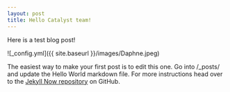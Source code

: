 ```yaml
---
layout: post
title: Hello Catalyst team!
---
```


Here is a test blog post!

![_config.yml]({{ site.baseurl }}/images/Daphne.jpeg)

The easiest way to make your first post is to edit this one. Go into /_posts/ and update the Hello World markdown file. For more instructions head over to the [Jekyll Now repository](https://github.com/barryclark/jekyll-now) on GitHub.
